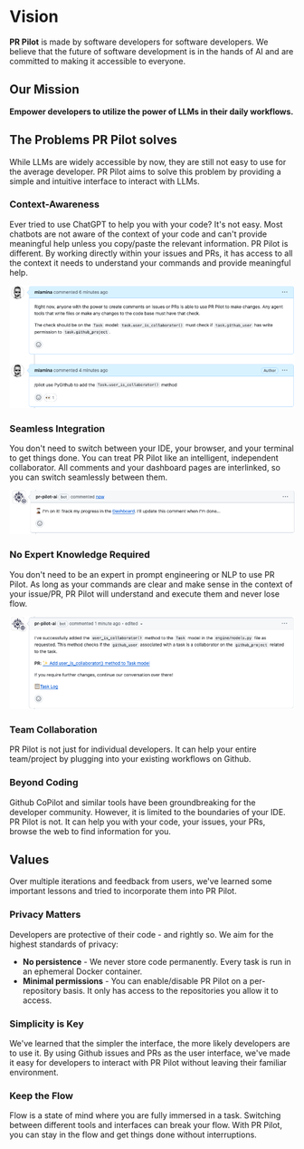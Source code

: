 # Vision

**PR Pilot** is made by software developers for software developers. We believe that the future of software development is in the hands of AI and are committed to making it accessible to everyone.

## Our Mission

**Empower developers to utilize the power of LLMs in their daily workflows.**

## The Problems PR Pilot solves

While LLMs are widely accessible by now, they are still not easy to use for the average developer. PR Pilot aims to solve this problem by providing a simple and intuitive interface to interact with LLMs.

### Context-Awareness
Ever tried to use ChatGPT to help you with your code? It's not easy. Most chatbots are not aware of the context of your code and can't provide meaningful help unless you copy/paste the relevant information.
PR Pilot is different. By working directly within your issues and PRs, it has access to all the context it needs to understand your commands and provide meaningful help.

![PR Pilot](img/context_awareness.png)


### Seamless Integration
You don't need to switch between your IDE, your browser, and your terminal to get things done. You can treat PR Pilot like an intelligent, 
independent collaborator. All comments and your dashboard pages are interlinked, so you can switch seamlessly between them.

![PR Pilot](img/waiting_screen.png)

### No Expert Knowledge Required
You don't need to be an expert in prompt engineering or NLP to use PR Pilot. As long as your commands are clear and make sense 
in the context of your issue/PR, PR Pilot will understand and execute them and never lose flow.

![A new PR has been created](img/presented_pr.png)

### Team Collaboration
PR Pilot is not just for individual developers. It can help your entire team/project by plugging into your existing workflows on Github.

### Beyond Coding
Github CoPilot and similar tools have been groundbreaking for the developer community. 
However, it is limited to the boundaries of your IDE. PR Pilot is not. It can help you with your code, 
your issues, your PRs, browse the web to find information for you.

## Values
Over multiple iterations and feedback from users, we've learned some important lessons and tried to incorporate them into PR Pilot.

### Privacy Matters
Developers are protective of their code - and rightly so. We aim for the highest standards of privacy:
* **No persistence** - We never store code permanently. Every task is run in an ephemeral Docker container.
* **Minimal permissions** - You can enable/disable PR Pilot on a per-repository basis. It only has access to the repositories you allow it to access.

### Simplicity is Key
We've learned that the simpler the interface, the more likely developers are to use it. By using Github issues
and PRs as the user interface, we've made it easy for developers to interact with PR Pilot without leaving their familiar environment.


### Keep the Flow
Flow is a state of mind where you are fully immersed in a task. Switching between different tools and interfaces can break your flow.
With PR Pilot, you can stay in the flow and get things done without interruptions.